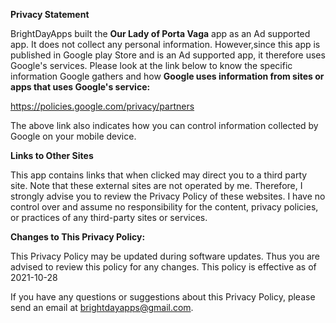 **Privacy Statement**

   BrightDayApps built the **Our Lady of Porta Vaga** app as an Ad supported app. It does not collect any personal information. 
   However,since this app is published in Google play Store and is an Ad supported app,  it therefore uses Google's services. Please look at the link below
   to know the specific information Google gathers and how **Google uses information from sites or apps that uses Google\'s service:** 

   https://policies.google.com/privacy/partners
   
   The above link also indicates how you can control information collected by Google on your mobile device.
   
   **Links to Other Sites**

   This app contains links that when clicked may direct you to a third party site.
   Note that these external sites are not operated by me.
   Therefore, I strongly
   advise you to review the Privacy Policy of these websites.
   I have no control over and assume no responsibility for the content,
   privacy policies, or practices
   of any third-party sites or services.

   **Changes to This Privacy Policy:**   
   
   This Privacy Policy may be updated during software updates. Thus you are advised
   to review this policy for any changes. This policy is effective as of 2021-10-28
   
   If you have any questions or suggestions about this Privacy Policy, please
   send an email at brightdayapps@gmail.com.
